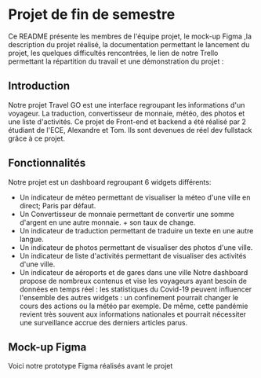 # Projet de fin de semestre

Ce README présente les membres de l'équipe projet, le mock-up Figma ,la description du projet réalisé, la documentation permettant le lancement du projet, les quelques difficultés rencontrées, le lien de notre Trello permettant la répartition du travail et une démonstration du projet :

## Introduction

Notre projet Travel GO est une interface regroupant les informations d'un voyageur.
La traduction, convertisseur de monnaie, météo, des photos et une liste d'activités.
Ce projet de Front-end et backend a été réalisé par 2 étudiant de l'ECE, Alexandre et Tom.
Ils sont devenues de réel dev fullstack grâce à ce projet.

## Fonctionnalités

Notre projet est un dashboard regroupant 6 widgets différents:

- Un indicateur de méteo permettant de visualiser la méteo d'une ville en direct; Paris par défaut. 
- Un Convertisseur de monnaie permettant de convertir une somme d'argent en une autre monnaie. + son taux de change.
- Un indicateur de traduction permettant de traduire un texte en une autre langue.
- Un indicateur de photos permettant de visualiser des photos d'une ville. 
- Un indicateur de liste d'activités permettant de visualiser des activités d'une ville.
- Un indicateur de aéroports et de gares dans une ville 
Notre dashboard propose de nombreux contenus et vise les voyageurs ayant besoin de données en temps réel : les statistiques du Covid-19 peuvent influencer l'ensemble des autres widgets : un confinement pourrait changer le cours des actions ou la météo par exemple. De même, cette pandémie revient très souvent aux informations nationales et pourrait nécessiter une surveillance accrue des derniers articles parus.

## Mock-up Figma

Voici notre prototype Figma réalisés avant le projet 

